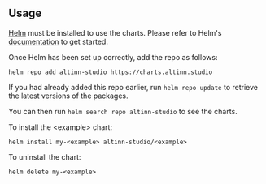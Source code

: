 ## Usage

[Helm](https://helm.sh) must be installed to use the charts.  Please refer to
Helm's [documentation](https://helm.sh/docs) to get started.

Once Helm has been set up correctly, add the repo as follows:

    helm repo add altinn-studio https://charts.altinn.studio

If you had already added this repo earlier, run `helm repo update` to retrieve
the latest versions of the packages.  

You can then run `helm search repo altinn-studio` to see the charts.


To install the \<example> chart:

    helm install my-<example> altinn-studio/<example>

To uninstall the chart:

    helm delete my-<example>

